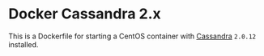 Docker Cassandra 2.x
=========

This is a Dockerfile for starting a CentOS container with [Cassandra](http://cassandra.apache.org/) `2.0.12` installed.
